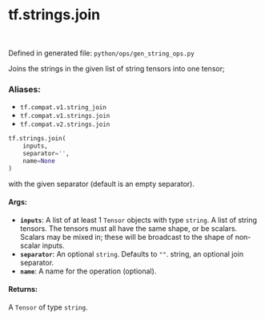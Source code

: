 <div itemscope itemtype="http://developers.google.com/ReferenceObject">
<meta itemprop="name" content="tf.strings.join" />
<meta itemprop="path" content="Stable" />
</div>

# tf.strings.join

<!-- Insert buttons -->

<table class="tfo-notebook-buttons tfo-api" align="left">
</table>

Defined in generated file: `python/ops/gen_string_ops.py`



<!-- Start diff -->
Joins the strings in the given list of string tensors into one tensor;

### Aliases:

* `tf.compat.v1.string_join`
* `tf.compat.v1.strings.join`
* `tf.compat.v2.strings.join`


``` python
tf.strings.join(
    inputs,
    separator='',
    name=None
)
```



<!-- Placeholder for "Used in" -->

with the given separator (default is an empty separator).

#### Args:


* <b>`inputs`</b>: A list of at least 1 `Tensor` objects with type `string`.
  A list of string tensors.  The tensors must all have the same shape,
  or be scalars.  Scalars may be mixed in; these will be broadcast to the shape
  of non-scalar inputs.
* <b>`separator`</b>: An optional `string`. Defaults to `""`.
  string, an optional join separator.
* <b>`name`</b>: A name for the operation (optional).


#### Returns:

A `Tensor` of type `string`.
